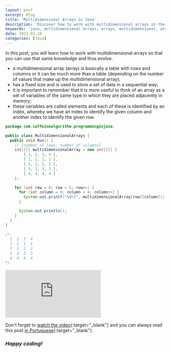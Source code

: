 ```yaml
---
layout: post
excerpt: Blog
title: 'Multidimensional Arrays in Java'
description: 'Discover how to work with multidimensional arrays in the Java programming language. Get answers to your questions with the theory and examples presented.'
keywords: 'java, multidimensional arrays, arrays, multidimensional, array, post'
date: 2022-03-10
categories: [Java]
---
```


In this post, you will learn how to work with multidimensional arrays so that you can use that same knowledge and thus evolve.

- a multidimensional array (array) is basically a table with rows and columns or it can be much more than a table (depending on the number of values that make up the multidimensional array);
- has a fixed size and is used to store a set of data in a sequential way;
- it is important to remember that it is more useful to think of an array as a set of variables of the same type in which they are placed adjacently in memory;
- these variables are called elements and each of these is identified by an index, whereby we have an index to identify the given column and another index to identify the given row.

```java
package com.caffeinealgorithm.programminginjava;

public class MultidimensionalArrays {
  public void Run() {
    // [number of rows, number of columns]
    int[][] multidimensionalArray = new int[][] {
        { 1, 2, 3, 4 },
        { 1, 1, 1, 1 },
        { 2, 2, 2, 2 },
        { 3, 3, 3, 3 },
        { 4, 4, 4, 4 }
    };

    for (int row = 0; row < 5; row++) {
      for (int column = 0; column < 4; column++) {
        System.out.printf("%d\t", multidimensionalArray[row][column]);
      }

      System.out.println();
    }
  }
}

/*
  1  2  3  4
  1  1  1  1
  2  2  2  2
  3  3  3  3
  4  4  4  4
*/
```

<div class="video-container">
  <iframe src="https://www.youtube.com/embed/tF6U5grcYCE" frameborder="0" allowfullscreen></iframe>
</div>

Don't forget to [watch the video](https://youtu.be/tF6U5grcYCE){:target="\_blank"} and you can always read this post [in Portuguese](https://caffeinealgorithm.com/blog/20220310/arrays-multidimensionais-em-java/){:target="\_blank"}.

### _Happy coding!_
